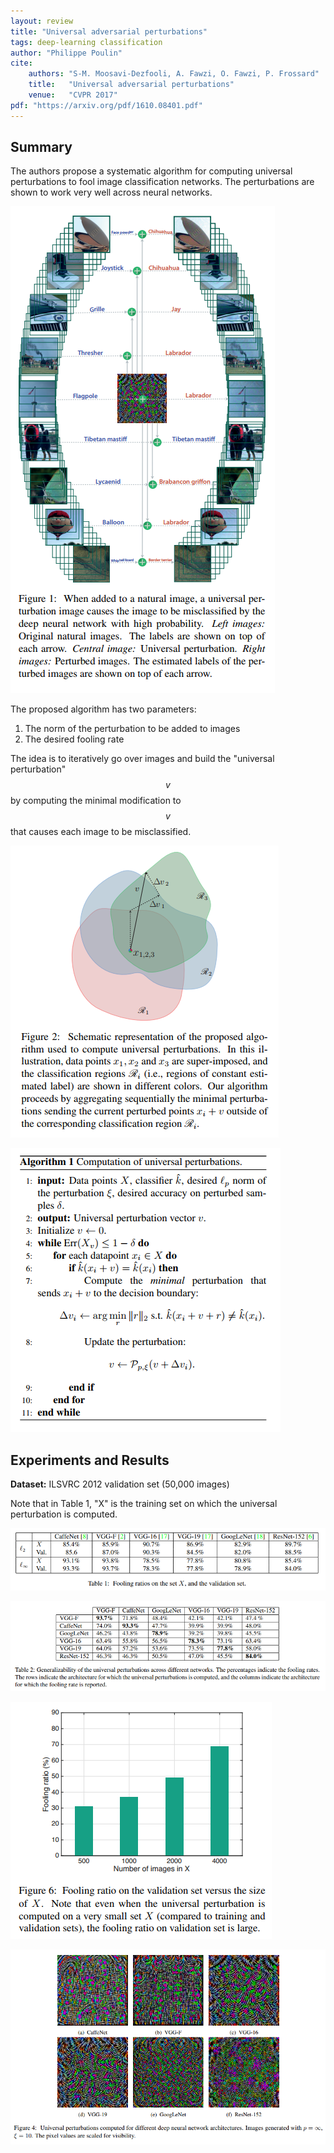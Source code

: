 ```yaml
---
layout: review
title: "Universal adversarial perturbations"
tags: deep-learning classification
author: "Philippe Poulin"
cite:
    authors: "S-M. Moosavi-Dezfooli, A. Fawzi, O. Fawzi, P. Frossard"
    title:   "Universal adversarial perturbations"
    venue:   "CVPR 2017"
pdf: "https://arxiv.org/pdf/1610.08401.pdf"
---
```


## Summary
The authors propose a systematic algorithm for computing universal perturbations to fool image classification networks. The perturbations are shown to work very well across neural networks.

![](/article/images/univ-adv-perturbations/figure1.png)

The proposed algorithm has two parameters:
1. The norm of the perturbation to be added to images
2. The desired fooling rate

The idea is to iteratively go over images and build the "universal perturbation" $$v$$ by computing the minimal modification to $$v$$ that causes each image to be misclassified.

![](/article/images/univ-adv-perturbations/figure2.png)

![](/article/images/univ-adv-perturbations/algorithm1.png)


## Experiments and Results

**Dataset:** ILSVRC 2012 validation set (50,000 images)

Note that in Table 1, "X" is the training set on which the universal perturbation is computed.

![](/article/images/univ-adv-perturbations/table1.png)

![](/article/images/univ-adv-perturbations/table2.png)

![](/article/images/univ-adv-perturbations/figure6.png)

![](/article/images/univ-adv-perturbations/figure4.png)
